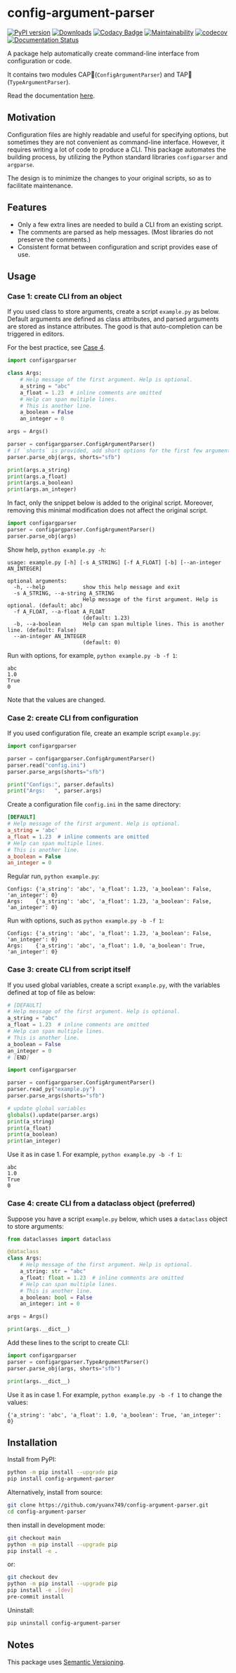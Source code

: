 # config-argument-parser

[![PyPI version](https://badge.fury.io/py/config-argument-parser.svg)](https://badge.fury.io/py/config-argument-parser)
[![Downloads](https://static.pepy.tech/badge/config-argument-parser/month)](https://pepy.tech/project/config-argument-parser)
[![Codacy Badge](https://app.codacy.com/project/badge/Grade/b15383188a354af684ba9d49b09cc253)](https://www.codacy.com/gh/yuanx749/config-argument-parser/dashboard?utm_source=github.com&amp;utm_medium=referral&amp;utm_content=yuanx749/config-argument-parser&amp;utm_campaign=Badge_Grade)
[![Maintainability](https://api.codeclimate.com/v1/badges/288bbabbf406afe66e37/maintainability)](https://codeclimate.com/github/yuanx749/config-argument-parser/maintainability)
[![codecov](https://codecov.io/gh/yuanx749/config-argument-parser/branch/dev/graph/badge.svg?token=W34MFRGVMY)](https://codecov.io/gh/yuanx749/config-argument-parser)
[![Documentation Status](https://readthedocs.org/projects/config-argument-parser/badge/?version=latest)](https://config-argument-parser.readthedocs.io/en/latest/?badge=latest)

A package help automatically create command-line interface from configuration or code.

It contains two modules CAP🧢(`ConfigArgumentParser`) and TAP🚰(`TypeArgumentParser`).

Read the documentation [here](https://config-argument-parser.readthedocs.io/en/latest/index.html).

## Motivation

Configuration files are highly readable and useful for specifying options, but sometimes they are not convenient as command-line interface. However, it requires writing a lot of code to produce a CLI. This package automates the building process, by utilizing the Python standard libraries `configparser` and `argparse`.

The design is to minimize the changes to your original scripts, so as to facilitate maintenance.

## Features

- Only a few extra lines are needed to build a CLI from an existing script.
- The comments are parsed as help messages. (Most libraries do not preserve the comments.)
- Consistent format between configuration and script provides ease of use.

## Usage

### Case 1: create CLI from an object

If you used class to store arguments, create a script `example.py` as below. Default arguments are defined as class attributes, and parsed arguments are stored as instance attributes. The good is that auto-completion can be triggered in editors.

For the best practice, see [Case 4](#case-4-create-cli-from-a-dataclass-object-preferred).

```Python
import configargparser

class Args:
    # Help message of the first argument. Help is optional.
    a_string = "abc"
    a_float = 1.23  # inline comments are omitted
    # Help can span multiple lines.
    # This is another line.
    a_boolean = False
    an_integer = 0

args = Args()

parser = configargparser.ConfigArgumentParser()
# if `shorts` is provided, add short options for the first few arguments in order
parser.parse_obj(args, shorts="sfb")

print(args.a_string)
print(args.a_float)
print(args.a_boolean)
print(args.an_integer)
```

In fact, only the snippet below is added to the original script. Moreover, removing this minimal modification does not affect the original script.

```Python
import configargparser
parser = configargparser.ConfigArgumentParser()
parser.parse_obj(args)
```

Show help, `python example.py -h`:

```console
usage: example.py [-h] [-s A_STRING] [-f A_FLOAT] [-b] [--an-integer AN_INTEGER]

optional arguments:
  -h, --help            show this help message and exit
  -s A_STRING, --a-string A_STRING
                        Help message of the first argument. Help is optional. (default: abc)
  -f A_FLOAT, --a-float A_FLOAT
                        (default: 1.23)
  -b, --a-boolean       Help can span multiple lines. This is another line. (default: False)
  --an-integer AN_INTEGER
                        (default: 0)
```

Run with options, for example, `python example.py -b -f 1`:

```console
abc
1.0
True
0
```

Note that the values are changed.

### Case 2: create CLI from configuration

If you used configuration file, create an example script `example.py`:

```Python
import configargparser

parser = configargparser.ConfigArgumentParser()
parser.read("config.ini")
parser.parse_args(shorts="sfb")

print("Configs:", parser.defaults)
print("Args:   ", parser.args)
```

Create a configuration file `config.ini` in the same directory:

```ini
[DEFAULT]
# Help message of the first argument. Help is optional.
a_string = 'abc'
a_float = 1.23  # inline comments are omitted
# Help can span multiple lines.
# This is another line.
a_boolean = False
an_integer = 0
```

Regular run, `python example.py`:

```console
Configs: {'a_string': 'abc', 'a_float': 1.23, 'a_boolean': False, 'an_integer': 0}
Args:    {'a_string': 'abc', 'a_float': 1.23, 'a_boolean': False, 'an_integer': 0}
```

Run with options, such as `python example.py -b -f 1`:

```console
Configs: {'a_string': 'abc', 'a_float': 1.23, 'a_boolean': False, 'an_integer': 0}
Args:    {'a_string': 'abc', 'a_float': 1.0, 'a_boolean': True, 'an_integer': 0}
```

### Case 3: create CLI from script itself

If you used global variables, create a script `example.py`, with the variables defined at top of file as below:

```Python
# [DEFAULT]
# Help message of the first argument. Help is optional.
a_string = "abc"
a_float = 1.23  # inline comments are omitted
# Help can span multiple lines.
# This is another line.
a_boolean = False
an_integer = 0
# [END]

import configargparser

parser = configargparser.ConfigArgumentParser()
parser.read_py("example.py")
parser.parse_args(shorts="sfb")

# update global variables
globals().update(parser.args)
print(a_string)
print(a_float)
print(a_boolean)
print(an_integer)
```

Use it as in case 1. For example, `python example.py -b -f 1`:

```console
abc
1.0
True
0
```

### Case 4: create CLI from a dataclass object (preferred)

Suppose you have a script `example.py` below, which uses a `dataclass` object to store arguments:

```Python
from dataclasses import dataclass

@dataclass
class Args:
    # Help message of the first argument. Help is optional.
    a_string: str = "abc"
    a_float: float = 1.23  # inline comments are omitted
    # Help can span multiple lines.
    # This is another line.
    a_boolean: bool = False
    an_integer: int = 0

args = Args()

print(args.__dict__)
```

Add these lines to the script to create CLI:

```Python
import configargparser
parser = configargparser.TypeArgumentParser()
parser.parse_obj(args, shorts="sfb")

print(args.__dict__)
```

Use it as in case 1. For example, `python example.py -b -f 1` to change the values:

```console
{'a_string': 'abc', 'a_float': 1.0, 'a_boolean': True, 'an_integer': 0}
```

## Installation

Install from PyPI:

```bash
python -m pip install --upgrade pip
pip install config-argument-parser
```

Alternatively, install from source:

```bash
git clone https://github.com/yuanx749/config-argument-parser.git
cd config-argument-parser
```

then install in development mode:

```bash
git checkout main
python -m pip install --upgrade pip
pip install -e .
```

or:

```bash
git checkout dev
python -m pip install --upgrade pip
pip install -e .[dev]
pre-commit install
```

Uninstall:

```bash
pip uninstall config-argument-parser
```

## Notes

This package uses [Semantic Versioning](https://semver.org/).
